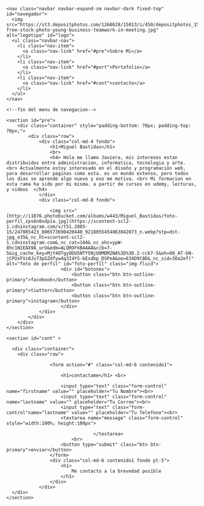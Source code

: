 	<nav class="navbar navbar-expand-sm navbar-dark fixed-top" id="navegador"> 
      <img src="https://st3.depositphotos.com/1268628/15013/i/450/depositphotos_150139274-free-stock-photo-young-business-teamwork-in-meeting.jpg" alt="logotipo" id="logo">
	  <ul class="navbar-nav">
	    <li class="nav-item">
	      <a class="nav-link" href="#pre">Sobre Mi</a>
	    </li>
	    <li class="nav-item">
	      <a class="nav-link" href="#port">Portafolio</a>
	    </li>
	    <li class="nav-item">
	      <a class="nav-link" href="#cont">contacto</a>
	    </li>
	  </ul>
	</nav>

	<!--fin del menu de navegacion-->

	<section id="pre">
		<div class="container" style="padding-bottom: 70px; padding-top: 70px;">
			<div class="row">
				<div class="col-md-4 fondo">
					<h1>Miguel Bastidas</h1>
					<br>
					<h4> Hola me llamo Javiera, mis intereses estan distribuidos entre administracion, informatica, tecnologia y arte. <br> Actualmente estoy interesado en el diseño y programación web, para desarrollar paginas como esta. es un mundo extenso, pero todos los dias se aprende algo nuevo y eso me motiva. <br> Mi formacion en esta rama ha sido por mi misma. a partir de cursos en udemy, lecturas, y videos  </h4>
				</div>
				<div class="col-md-8 fondo">
					
					<img src="[http://i1076.photobucket.com/albums/w443/Miguel_Bastidas/foto-perfil_zps6n0xdp1a.jpg](https://scontent-scl2-1.cdninstagram.com/v/t51.2885-15/247085423_806573690420440_9218055454863842073_n.webp?stp=dst-jpg_e35&_nc_ht=scontent-scl2-1.cdninstagram.com&_nc_cat=104&_nc_ohc=ypW-8hc1N1EAX9A_urU&edm=ALQROFkBAAAA&ccb=7-5&ig_cache_key=MjY4OTgyODU5NTY5NjU0MDM2NA%3D%3D.2-ccb7-5&oh=00_AT-bN-jCPUxFVz8Jv73pGZdfyw4q3I4YS-bExdbp_DSPeA&oe=634D9C8D&_nc_sid=30a2ef)" alt="foto de perfil" id="foto-perfil" class="img-fluid">
						<div id="botones">
							<button class="btn btn-outline-primary">facebook</button>
							<button class="btn btn-outline-primary">tiwtter</button>
							<button class="btn btn-outline-primary">instagram</button>
						</div>
				</div>
			</div>
		</div>
	</section>
			
<!--fin de la pagina de presentacion-->					
					


	<section id="cont" >
	  
	  <div class="container">
	  	<div class="row">
	  						
	  				<form action="#" class="col-md-6 contenido1">
	  	
	  					<h1>contactame</h1> <br>
	  		
	  					<input type="text" class="form-control" name="firstname" value="" placeholder="Tu Nombre"><br>
	  					<input type="text" class="form-control" name="lastname" value="" placeholder="Tu Correo"><br>
	  					<input type="text" class="form-control"name="lastname" value="" placeholder="Tu Telefono"><br>
	  					<textarea name="message" class="form-control" style="width:100%; height:100px">
	  							 
	  								</textarea>
	  						<br>
	  					<button type="submit" class="btn btn-primary">enviar</button>
	  				</form>
	  				<div class="col-md-6 contenido1 fondo pt-5">
	  					<h1>
	  						Me contacto a la brevedad posible
	  					</h1>
	  				</div>
	  			</div>
	  </div>
	</section>
	
